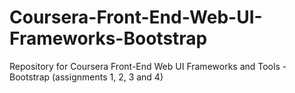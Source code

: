 # Coursera-Front-End-Web-UI-Frameworks-Bootstrap
Repository for Coursera Front-End Web UI Frameworks and Tools - Bootstrap (assignments 1, 2, 3 and 4)
